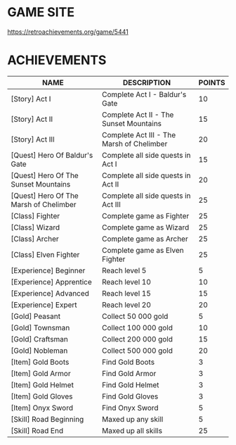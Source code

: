# GAME SITE #

https://retroachievements.org/game/5441

# ACHIEVEMENTS #

| NAME                                   | DESCRIPTION                               | POINTS |
|----------------------------------------|-------------------------------------------|--------|
| [Story] Act I                          | Complete Act I - Baldur's Gate            | 10     |
| [Story] Act II                         | Complete Act II - The Sunset Mountains    | 15     |
| [Story] Act III                        | Complete Act III - The Marsh of Chelimber | 20     |
| [Quest] Hero Of Baldur's Gate          | Complete all side quests in Act I         | 15     |
| [Quest] Hero Of The Sunset Mountains   | Complete all side quests in Act II        | 20     |
| [Quest] Hero Of The Marsh of Chelimber | Complete all side quests in Act III       | 25     |
| [Class] Fighter                        | Complete game as Fighter                  | 25     |
| [Class] Wizard                         | Complete game as Wizard                   | 25     |
| [Class] Archer                         | Complete game as Archer                   | 25     |
| [Class] Elven Fighter                  | Complete game as Elven Fighter            | 25     |
| [Experience] Beginner                  | Reach level 5                             | 5      |
| [Experience] Apprentice                | Reach level 10                            | 10     |
| [Experience] Advanced                  | Reach level 15                            | 15     |
| [Experience] Expert                    | Reach level 20                            | 20     |
| [Gold] Peasant                         | Collect 50 000 gold                       | 5      |
| [Gold] Townsman                        | Collect 100 000 gold                      | 10     |
| [Gold] Craftsman                       | Collect 200 000 gold                      | 15     |
| [Gold] Nobleman                        | Collect 500 000 gold                      | 20     |
| [Item] Gold Boots                      | Find Gold Boots                           | 3      |
| [Item] Gold Armor                      | Find Gold Armor                           | 3      |
| [Item] Gold Helmet                     | Find Gold Helmet                          | 3      |
| [Item] Gold Gloves                     | Find Gold Gloves                          | 3      |
| [Item] Onyx Sword                      | Find Onyx Sword                           | 5      |
| [Skill] Road Beginning                 | Maxed up any skill                        | 5      |
| [Skill] Road End                       | Maxed up all skills                       | 25     |
